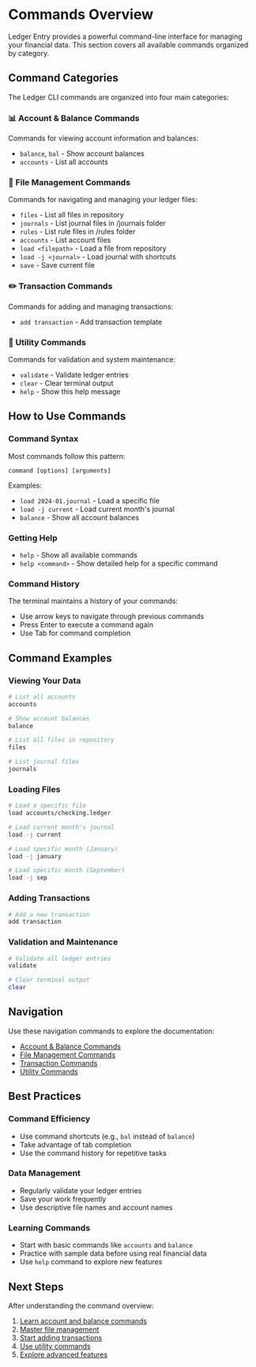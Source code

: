 # Commands Overview

Ledger Entry provides a powerful command-line interface for managing your financial data. This section covers all available commands organized by category.

## Command Categories

The Ledger CLI commands are organized into four main categories:

### 📊 Account & Balance Commands

Commands for viewing account information and balances:

- `balance`, `bal` - Show account balances
- `accounts` - List all accounts

### 📁 File Management Commands

Commands for navigating and managing your ledger files:

- `files` - List all files in repository
- `journals` - List journal files in /journals folder
- `rules` - List rule files in /rules folder
- `accounts` - List account files
- `load <filepath>` - Load a file from repository
- `load -j <journal>` - Load journal with shortcuts
- `save` - Save current file

### ✏️ Transaction Commands

Commands for adding and managing transactions:

- `add transaction` - Add transaction template

### 🔧 Utility Commands

Commands for validation and system maintenance:

- `validate` - Validate ledger entries
- `clear` - Clear terminal output
- `help` - Show this help message

## How to Use Commands

### Command Syntax

Most commands follow this pattern:

```
command [options] [arguments]
```

Examples:

- `load 2024-01.journal` - Load a specific file
- `load -j current` - Load current month's journal
- `balance` - Show all account balances

### Getting Help

- `help` - Show all available commands
- `help <command>` - Show detailed help for a specific command

### Command History

The terminal maintains a history of your commands:

- Use arrow keys to navigate through previous commands
- Press Enter to execute a command again
- Use Tab for command completion

## Command Examples

### Viewing Your Data

```bash
# List all accounts
accounts

# Show account balances
balance

# List all files in repository
files

# List journal files
journals
```

### Loading Files

```bash
# Load a specific file
load accounts/checking.ledger

# Load current month's journal
load -j current

# Load specific month (January)
load -j january

# Load specific month (September)
load -j sep
```

### Adding Transactions

```bash
# Add a new transaction
add transaction
```

### Validation and Maintenance

```bash
# Validate all ledger entries
validate

# Clear terminal output
clear
```

## Navigation

Use these navigation commands to explore the documentation:

- [Account & Balance Commands](account-balance.md)
- [File Management Commands](file-management.md)
- [Transaction Commands](transactions.md)
- [Utility Commands](utilities.md)

## Best Practices

### Command Efficiency

- Use command shortcuts (e.g., `bal` instead of `balance`)
- Take advantage of tab completion
- Use the command history for repetitive tasks

### Data Management

- Regularly validate your ledger entries
- Save your work frequently
- Use descriptive file names and account names

### Learning Commands

- Start with basic commands like `accounts` and `balance`
- Practice with sample data before using real financial data
- Use `help` command to explore new features

## Next Steps

After understanding the command overview:

1. [Learn account and balance commands](account-balance.md)
2. [Master file management](file-management.md)
3. [Start adding transactions](transactions.md)
4. [Use utility commands](utilities.md)
5. [Explore advanced features](../getting-started/advanced-features.md)
